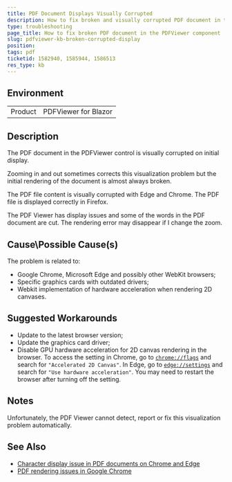 ```yaml
---
title: PDF Document Displays Visually Corrupted
description: How to fix broken and visually corrupted PDF document in the Blazor PDFViewer component.
type: troubleshooting
page_title: How to fix broken PDF document in the PDFViewer component
slug: pdfviewer-kb-broken-corrupted-display
position: 
tags: pdf
ticketid: 1582940, 1585944, 1586513
res_type: kb
---
```


## Environment

<table>
    <tbody>
        <tr>
            <td>Product</td>
            <td>PDFViewer for Blazor</td>
        </tr>
    </tbody>
</table>

## Description

The PDF document in the PDFViewer control is visually corrupted on initial display.

Zooming in and out sometimes corrects this visualization problem but the initial rendering of the document is almost always broken.

The PDF file content is visually corrupted with Edge and Chrome. The PDF file is displayed correctly in Firefox.

The PDF Viewer has display issues and some of the words in the PDF document are cut. The rendering error may disappear if I change the zoom.

## Cause\Possible Cause(s)

The problem is related to:

* Google Chrome, Microsoft Edge and possibly other WebKit browsers;
* Specific graphics cards with outdated drivers;
* Webkit implementation of hardware acceleration when rendering 2D canvases.

## Suggested Workarounds

* Update to the latest browser version;
* Update the graphics card driver;
* Disable GPU hardware acceleration for 2D canvas rendering in the browser. To access the setting in Chrome, go to [`chrome://flags`](chrome://flags) and search for `"Accelerated 2D Canvas"`. In Edge, go to [`edge://settings`](edge://settings) and search for `"Use hardware acceleration"`. You may need to restart the browser after turning off the setting.

## Notes

Unfortunately, the PDF Viewer cannot detect, report or fix this visualization problem automatically.

## See Also

* [Character display issue in PDF documents on Chrome and Edge](https://pdfjs.community/t/character-display-issue-on-chrome-edge-but-not-firefox/1753/9)
* [PDF rendering issues in Google Chrome](https://support.papersapp.com/support/solutions/articles/30000046026-pdf-rendering-issues-in-google-chrome-on-windows-10)
